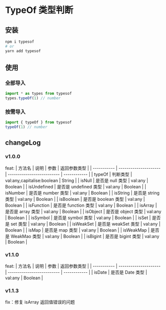 # TypeOf 类型判断

## 安装

```bash
npm i typesof
# or
yarn add typesof
```

## 使用

### 全部导入

```js
import * as types from typesof
types.typeOf(1) // number
```

### 按需导入

```js
import { typeOf } from typesof
typeOf(1) // number
```

## changeLog

### v1.0.0

feat:
| 方法名 | 说明 | 参数 | 返回参数类型 |
| ----------- | --------------------- | -------------------------- | ------------ |
| typeOf | 判断类型 | val:any,capitalise:boolean | String |
| isNull | 是否是 null 类型 | val:any | Boolean |
| isUndefined | 是否是 undefined 类型 | val:any | Boolean |
| isNumber | 是否是 number 类型 | val:any | Boolean |
| isString | 是否是 string 类型 | val:any | Boolean |
| isBoolean | 是否是 boolean 类型 | val:any | Boolean |
| isFunction | 是否是 function 类型 | val:any | Boolean |
| isArray | 是否是 array 类型 | val:any | Boolean |
| isObject | 是否是 object 类型 | val:any | Boolean |
| isSymbol | 是否是 symbol 类型 | val:any | Boolean |
| isSet | 是否是 set 类型 | val:any | Boolean |
| isWeakSet | 是否是 weakSet 类型 | val:any | Boolean |
| isMap | 是否是 map 类型 | val:any | Boolean |
| isWeakMap | 是否是 WeakMao 类型 | val:any | Boolean |
| isBigint | 是否是 bigint 类型 | val:any | Boolean |

### v1.1.0

feat:
| 方法名 | 说明 | 参数 | 返回参数类型 |
| ----------- | --------------------- | -------------------------- | ------------ |
| isDate | 是否是 Date 类型 | val:any | Boolean |

### v1.1.3

fix：修复 isArray 返回值错误的问题
